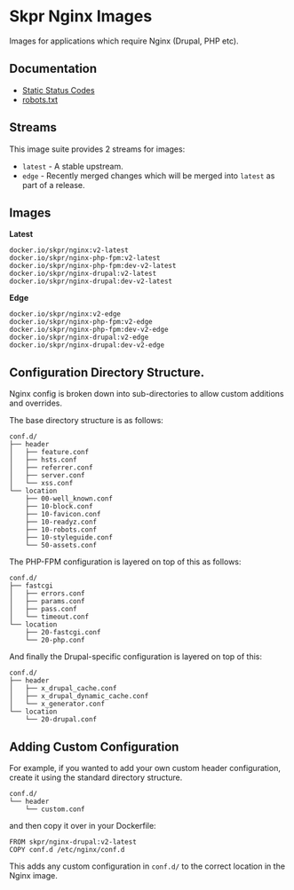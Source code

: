 # Skpr Nginx Images

Images for applications which require Nginx (Drupal, PHP etc).

## Documentation

* [Static Status Codes](/docs/static_status_codes.md)
* [robots.txt](/docs/robots.md)

## Streams

This image suite provides 2 streams for images:

* `latest` - A stable upstream.
* `edge` - Recently merged changes which will be merged into `latest` as part of a release.

## Images

**Latest**

```
docker.io/skpr/nginx:v2-latest
docker.io/skpr/nginx-php-fpm:v2-latest
docker.io/skpr/nginx-php-fpm:dev-v2-latest
docker.io/skpr/nginx-drupal:v2-latest
docker.io/skpr/nginx-drupal:dev-v2-latest
```

**Edge**

```
docker.io/skpr/nginx:v2-edge
docker.io/skpr/nginx-php-fpm:v2-edge
docker.io/skpr/nginx-php-fpm:dev-v2-edge
docker.io/skpr/nginx-drupal:v2-edge
docker.io/skpr/nginx-drupal:dev-v2-edge
```

## Configuration Directory Structure.

Nginx config is broken down into sub-directories to allow custom additions and overrides.

The base directory structure is as follows:
```
conf.d/
├── header
│   ├── feature.conf
│   ├── hsts.conf
│   ├── referrer.conf
│   ├── server.conf
│   └── xss.conf
└── location
    ├── 00-well_known.conf
    ├── 10-block.conf
    ├── 10-favicon.conf
    ├── 10-readyz.conf
    ├── 10-robots.conf
    ├── 10-styleguide.conf
    └── 50-assets.conf
```

The PHP-FPM configuration is layered on top of this as follows:

```
conf.d/
├── fastcgi
│   ├── errors.conf
│   ├── params.conf
│   ├── pass.conf
│   └── timeout.conf
└── location
    ├── 20-fastcgi.conf
    └── 20-php.conf
```

And finally the Drupal-specific configuration is layered on top of this:

```
conf.d/
├── header
│   ├── x_drupal_cache.conf
│   ├── x_drupal_dynamic_cache.conf
│   └── x_generator.conf
└── location
    └── 20-drupal.conf
```

## Adding Custom Configuration

For example, if you wanted to add your own custom header configuration, create it using the standard
directory structure.

```
conf.d/
└── header
    └── custom.conf
```

and then copy it over in your Dockerfile:

```
FROM skpr/nginx-drupal:v2-latest
COPY conf.d /etc/nginx/conf.d
```

This adds any custom configuration in `conf.d/` to the correct location in the Nginx image.
